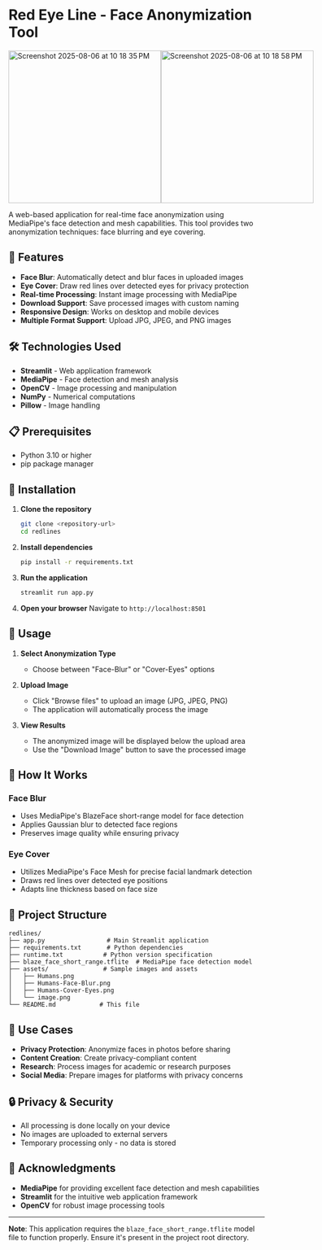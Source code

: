 # Red Eye Line - Face Anonymization Tool
<div style="display: flex; flex-direction: row;">
   <img width="300" alt="Screenshot 2025-08-06 at 10 18 35 PM" src="https://github.com/user-attachments/assets/08852f30-2aa3-414b-a4a0-9e9f27fc35d7" />
   <img width="300" alt="Screenshot 2025-08-06 at 10 18 58 PM" src="https://github.com/user-attachments/assets/60e606ee-3d86-402d-a256-1cb0cc699dde" />
</div>

A web-based application for real-time face anonymization using MediaPipe's face detection and mesh capabilities. This tool provides two anonymization techniques: face blurring and eye covering.

## 🚀 Features

- **Face Blur**: Automatically detect and blur faces in uploaded images
- **Eye Cover**: Draw red lines over detected eyes for privacy protection
- **Real-time Processing**: Instant image processing with MediaPipe
- **Download Support**: Save processed images with custom naming
- **Responsive Design**: Works on desktop and mobile devices
- **Multiple Format Support**: Upload JPG, JPEG, and PNG images

## 🛠️ Technologies Used

- **Streamlit** - Web application framework
- **MediaPipe** - Face detection and mesh analysis
- **OpenCV** - Image processing and manipulation
- **NumPy** - Numerical computations
- **Pillow** - Image handling

## 📋 Prerequisites

- Python 3.10 or higher
- pip package manager

## 🚀 Installation

1. **Clone the repository**
   ```bash
   git clone <repository-url>
   cd redlines
   ```

2. **Install dependencies**
   ```bash
   pip install -r requirements.txt
   ```

3. **Run the application**
   ```bash
   streamlit run app.py
   ```

4. **Open your browser**
   Navigate to `http://localhost:8501`

## 📖 Usage

1. **Select Anonymization Type**
   - Choose between "Face-Blur" or "Cover-Eyes" options

2. **Upload Image**
   - Click "Browse files" to upload an image (JPG, JPEG, PNG)
   - The application will automatically process the image

3. **View Results**
   - The anonymized image will be displayed below the upload area
   - Use the "Download Image" button to save the processed image

## 🔧 How It Works

### Face Blur
- Uses MediaPipe's BlazeFace short-range model for face detection
- Applies Gaussian blur to detected face regions
- Preserves image quality while ensuring privacy

### Eye Cover
- Utilizes MediaPipe's Face Mesh for precise facial landmark detection
- Draws red lines over detected eye positions
- Adapts line thickness based on face size

## 📁 Project Structure

```
redlines/
├── app.py                 # Main Streamlit application
├── requirements.txt       # Python dependencies
├── runtime.txt           # Python version specification
├── blaze_face_short_range.tflite  # MediaPipe face detection model
├── assets/               # Sample images and assets
│   ├── Humans.png
│   ├── Humans-Face-Blur.png
│   ├── Humans-Cover-Eyes.png
│   └── image.png
└── README.md            # This file
```

## 🎯 Use Cases

- **Privacy Protection**: Anonymize faces in photos before sharing
- **Content Creation**: Create privacy-compliant content
- **Research**: Process images for academic or research purposes
- **Social Media**: Prepare images for platforms with privacy concerns

## 🔒 Privacy & Security

- All processing is done locally on your device
- No images are uploaded to external servers
- Temporary processing only - no data is stored


## 🙏 Acknowledgments

- **MediaPipe** for providing excellent face detection and mesh capabilities
- **Streamlit** for the intuitive web application framework
- **OpenCV** for robust image processing tools


---

**Note**: This application requires the `blaze_face_short_range.tflite` model file to function properly. Ensure it's present in the project root directory.
